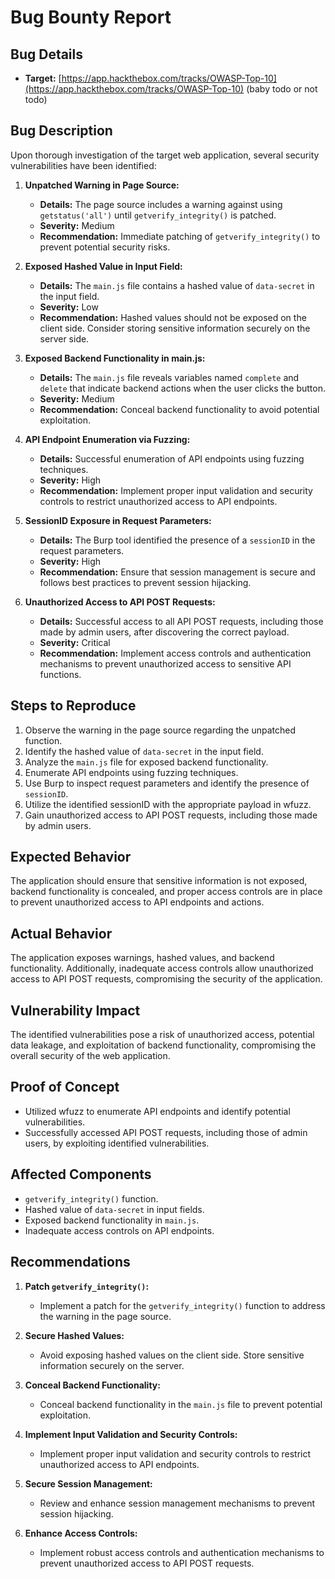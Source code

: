 # Bug Bounty Report

## Bug Details
- **Target:** [https://app.hackthebox.com/tracks/OWASP-Top-10](https://app.hackthebox.com/tracks/OWASP-Top-10) (baby todo or not todo)

## Bug Description
Upon thorough investigation of the target web application, several security vulnerabilities have been identified:

1. **Unpatched Warning in Page Source:**
    - **Details:** The page source includes a warning against using `getstatus('all')` until `getverify_integrity()` is patched.
    - **Severity:** Medium
    - **Recommendation:** Immediate patching of `getverify_integrity()` to prevent potential security risks.

2. **Exposed Hashed Value in Input Field:**
    - **Details:** The `main.js` file contains a hashed value of `data-secret` in the input field.
    - **Severity:** Low
    - **Recommendation:** Hashed values should not be exposed on the client side. Consider storing sensitive information securely on the server side.

3. **Exposed Backend Functionality in main.js:**
    - **Details:** The `main.js` file reveals variables named `complete` and `delete` that indicate backend actions when the user clicks the button.
    - **Severity:** Medium
    - **Recommendation:** Conceal backend functionality to avoid potential exploitation.

4. **API Endpoint Enumeration via Fuzzing:**
    - **Details:** Successful enumeration of API endpoints using fuzzing techniques.
    - **Severity:** High
    - **Recommendation:** Implement proper input validation and security controls to restrict unauthorized access to API endpoints.

5. **SessionID Exposure in Request Parameters:**
    - **Details:** The Burp tool identified the presence of a `sessionID` in the request parameters.
    - **Severity:** High
    - **Recommendation:** Ensure that session management is secure and follows best practices to prevent session hijacking.

6. **Unauthorized Access to API POST Requests:**
    - **Details:** Successful access to all API POST requests, including those made by admin users, after discovering the correct payload.
    - **Severity:** Critical
    - **Recommendation:** Implement access controls and authentication mechanisms to prevent unauthorized access to sensitive API functions.

## Steps to Reproduce
1. Observe the warning in the page source regarding the unpatched function.
2. Identify the hashed value of `data-secret` in the input field.
3. Analyze the `main.js` file for exposed backend functionality.
4. Enumerate API endpoints using fuzzing techniques.
5. Use Burp to inspect request parameters and identify the presence of `sessionID`.
6. Utilize the identified sessionID with the appropriate payload in wfuzz.
7. Gain unauthorized access to API POST requests, including those made by admin users.

## Expected Behavior
The application should ensure that sensitive information is not exposed, backend functionality is concealed, and proper access controls are in place to prevent unauthorized access to API endpoints and actions.

## Actual Behavior
The application exposes warnings, hashed values, and backend functionality. Additionally, inadequate access controls allow unauthorized access to API POST requests, compromising the security of the application.

## Vulnerability Impact
The identified vulnerabilities pose a risk of unauthorized access, potential data leakage, and exploitation of backend functionality, compromising the overall security of the web application.

## Proof of Concept
- Utilized wfuzz to enumerate API endpoints and identify potential vulnerabilities.
- Successfully accessed API POST requests, including those of admin users, by exploiting identified vulnerabilities.

## Affected Components
- `getverify_integrity()` function.
- Hashed value of `data-secret` in input fields.
- Exposed backend functionality in `main.js`.
- Inadequate access controls on API endpoints.

## Recommendations
1. **Patch `getverify_integrity()`:**
    - Implement a patch for the `getverify_integrity()` function to address the warning in the page source.

2. **Secure Hashed Values:**
    - Avoid exposing hashed values on the client side. Store sensitive information securely on the server.

3. **Conceal Backend Functionality:**
    - Conceal backend functionality in the `main.js` file to prevent potential exploitation.

4. **Implement Input Validation and Security Controls:**
    - Implement proper input validation and security controls to restrict unauthorized access to API endpoints.

5. **Secure Session Management:**
    - Review and enhance session management mechanisms to prevent session hijacking.

6. **Enhance Access Controls:**
    - Implement robust access controls and authentication mechanisms to prevent unauthorized access to API POST requests.